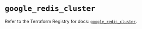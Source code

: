 # `google_redis_cluster`

Refer to the Terraform Registry for docs: [`google_redis_cluster`](https://registry.terraform.io/providers/hashicorp/google-beta/5.26.0/docs/resources/google_redis_cluster).
